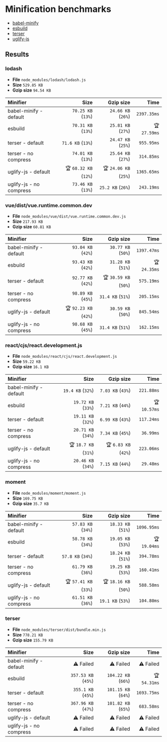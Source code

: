 # Minification benchmarks

- [babel-minify](https://github.com/babel/minify)
- [esbuild](https://github.com/evanw/esbuild)
- [terser](https://github.com/terser/terser)
- [uglify-js](https://github.com/mishoo/UglifyJS)

## Results

### lodash
- **File** `node_modules/lodash/lodash.js`
- **Size** `529.85 KB`
- **Gzip size** `94.54 KB`

| Minifier                |                  Size |             Gzip size |         Time |
| :---------------------- | --------------------: | --------------------: | -----------: |
| babel-minify - default  |    `70.25 KB` (`13%`) |    `24.66 KB` (`26%`) |  `2397.35ms` |
| esbuild                 |    `70.31 KB` (`13%`) |    `25.81 KB` (`27%`) | 🏆 `27.59ms` |
| terser - default        |     `71.6 KB` (`13%`) |    `24.47 KB` (`25%`) |   `955.95ms` |
| terser - no compress    |    `74.01 KB` (`13%`) |    `25.64 KB` (`27%`) |   `314.85ms` |
| uglify-js - default     | 🏆 `68.32 KB` (`12%`) | 🏆 `24.06 KB` (`25%`) |  `1365.65ms` |
| uglify-js - no compress |    `73.46 KB` (`13%`) |     `25.2 KB` (`26%`) |   `243.19ms` |

### vue/dist/vue.runtime.common.dev
- **File** `node_modules/vue/dist/vue.runtime.common.dev.js`
- **Size** `217.93 KB`
- **Gzip size** `60.81 KB`

| Minifier                |                  Size |             Gzip size |         Time |
| :---------------------- | --------------------: | --------------------: | -----------: |
| babel-minify - default  |    `93.04 KB` (`42%`) |    `30.77 KB` (`50%`) |  `1397.47ms` |
| esbuild                 |    `93.43 KB` (`42%`) |    `31.28 KB` (`51%`) | 🏆 `24.35ms` |
| terser - default        |    `92.77 KB` (`42%`) | 🏆 `30.59 KB` (`50%`) |   `575.19ms` |
| terser - no compress    |    `98.89 KB` (`45%`) |     `31.4 KB` (`51%`) |   `205.15ms` |
| uglify-js - default     | 🏆 `92.23 KB` (`42%`) |    `30.59 KB` (`50%`) |   `845.54ms` |
| uglify-js - no compress |    `98.68 KB` (`45%`) |     `31.4 KB` (`51%`) |   `162.15ms` |

### react/cjs/react.development.js
- **File** `node_modules/react/cjs/react.development.js`
- **Size** `59.22 KB`
- **Gzip size** `16.1 KB`

| Minifier                |                 Size |            Gzip size |         Time |
| :---------------------- | -------------------: | -------------------: | -----------: |
| babel-minify - default  |    `19.4 KB` (`32%`) |    `7.03 KB` (`43%`) |   `221.88ms` |
| esbuild                 |   `19.72 KB` (`33%`) |    `7.21 KB` (`44%`) | 🏆 `10.57ms` |
| terser - default        |   `19.11 KB` (`32%`) |    `6.99 KB` (`43%`) |   `117.24ms` |
| terser - no compress    |   `20.71 KB` (`34%`) |    `7.34 KB` (`45%`) |    `36.99ms` |
| uglify-js - default     | 🏆 `18.7 KB` (`31%`) | 🏆 `6.83 KB` (`42%`) |   `223.06ms` |
| uglify-js - no compress |   `20.46 KB` (`34%`) |    `7.15 KB` (`44%`) |    `29.48ms` |

### moment
- **File** `node_modules/moment/moment.js`
- **Size** `169.75 KB`
- **Gzip size** `35.7 KB`

| Minifier                |                  Size |             Gzip size |         Time |
| :---------------------- | --------------------: | --------------------: | -----------: |
| babel-minify - default  |    `57.83 KB` (`34%`) |    `18.33 KB` (`51%`) |  `1096.95ms` |
| esbuild                 |    `58.78 KB` (`34%`) |    `19.05 KB` (`53%`) | 🏆 `19.04ms` |
| terser - default        |     `57.8 KB` (`34%`) |    `18.24 KB` (`51%`) |   `394.78ms` |
| terser - no compress    |    `61.79 KB` (`36%`) |    `19.25 KB` (`53%`) |   `160.41ms` |
| uglify-js - default     | 🏆 `57.41 KB` (`33%`) | 🏆 `18.16 KB` (`50%`) |   `588.58ms` |
| uglify-js - no compress |    `61.51 KB` (`36%`) |     `19.1 KB` (`53%`) |   `104.80ms` |

### terser
- **File** `node_modules/terser/dist/bundle.min.js`
- **Size** `778.21 KB`
- **Gzip size** `155.79 KB`

| Minifier                |                Size |           Gzip size |         Time |
| :---------------------- | ------------------: | ------------------: | -----------: |
| babel-minify - default  |           ⚠️ Failed |           ⚠️ Failed |    ⚠️ Failed |
| esbuild                 | `357.53 KB` (`45%`) | `104.22 KB` (`66%`) | 🏆 `54.31ms` |
| terser - default        |  `355.1 KB` (`45%`) | `101.15 KB` (`64%`) |  `1693.75ms` |
| terser - no compress    | `367.96 KB` (`47%`) | `101.82 KB` (`65%`) |   `683.58ms` |
| uglify-js - default     |           ⚠️ Failed |           ⚠️ Failed |    ⚠️ Failed |
| uglify-js - no compress |           ⚠️ Failed |           ⚠️ Failed |    ⚠️ Failed |

